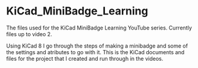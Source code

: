 # KiCad_MiniBadge_Learning
The files used for the KiCad MiniBadge Learning YouTube series. Currently files up to video 2.

Using KiCad 8 I go through the steps of making a minibadge and some of the settings and atributes to go with it. This is the KiCad documents and files for the project that I created and run through in the videos.

